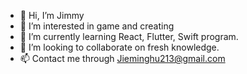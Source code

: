 - 👋 Hi, I’m Jimmy
- 👀 I’m interested in game and creating
- 🌱 I’m currently learning React, Flutter, Swift program.
- 💞️ I’m looking to collaborate on fresh knowledge.
- 📫 Contact me through Jieminghu213@gmail.com  

<!---
JimmyHu213/JimmyHu213 is a ✨ special ✨ repository because its `README.md` (this file) appears on your GitHub profile.
You can click the Preview link to take a look at your changes.
--->
